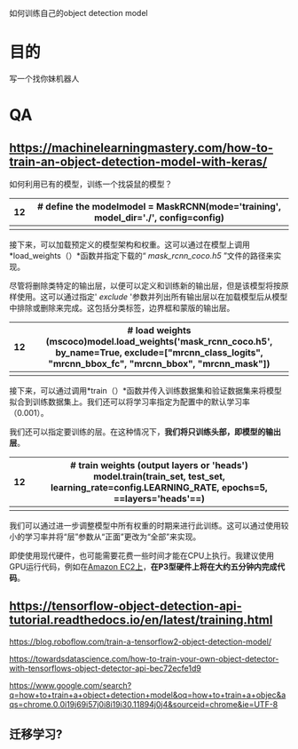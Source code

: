 如何训练自己的object detection model

# 目的

写一个找你妹机器人

# QA

## https://machinelearningmastery.com/how-to-train-an-object-detection-model-with-keras/

如何利用已有的模型，训练一个找袋鼠的模型？

| 12   | # define the modelmodel = MaskRCNN(mode='training', model_dir='./', config=config) |
| ---- | ------------------------------------------------------------ |
|      |                                                              |

接下来，可以加载预定义的模型架构和权重。这可以通过在模型上调用*load_weights（）*函数并指定下载的“ *mask_rcnn_coco.h5* ”文件的路径来实现。

尽管将删除类特定的输出层，以便可以定义和训练新的输出层，但是该模型将按原样使用。这可以通过指定' *exclude* '参数并列出所有输出层以在加载模型后从模型中排除或删除来完成。这包括分类标签，边界框和蒙版的输出层。

| 12   | # load weights (mscoco)model.load_weights('mask_rcnn_coco.h5', by_name=True, exclude=["mrcnn_class_logits", "mrcnn_bbox_fc", "mrcnn_bbox", "mrcnn_mask"]) |
| ---- | ------------------------------------------------------------ |
|      |                                                              |

接下来，可以通过调用*train（）*函数并传入训练数据集和验证数据集来将模型拟合到训练数据集上。我们还可以将学习率指定为配置中的默认学习率（0.001）。

我们还可以指定要训练的层。在这种情况下，**我们将只训练头部，即模型的输出层**。

| 12   | # train weights (output layers or 'heads')<br />model.train(train_set, test_set, learning_rate=config.LEARNING_RATE, epochs=5, ==layers='heads'==) |
| ---- | ------------------------------------------------------------ |
|      |                                                              |

我们可以通过进一步调整模型中所有权重的时期来进行此训练。这可以通过使用较小的学习率并将“层”参数从“正面”更改为“全部”来实现。

即使使用现代硬件，也可能需要花费一些时间才能在CPU上执行。我建议使用GPU运行代码，例如在[Amazon EC2上](https://machinelearningmastery.com/develop-evaluate-large-deep-learning-models-keras-amazon-web-services/)，**在P3型硬件上将在大约五分钟内完成代码**。

## https://tensorflow-object-detection-api-tutorial.readthedocs.io/en/latest/training.html

https://blog.roboflow.com/train-a-tensorflow2-object-detection-model/

https://towardsdatascience.com/how-to-train-your-own-object-detector-with-tensorflows-object-detector-api-bec72ecfe1d9

https://www.google.com/search?q=how+to+train+a+object+detection+model&oq=how+to+train+a+objec&aqs=chrome.0.0i19j69i57j0i8i19i30.11894j0j4&sourceid=chrome&ie=UTF-8

## 迁移学习?